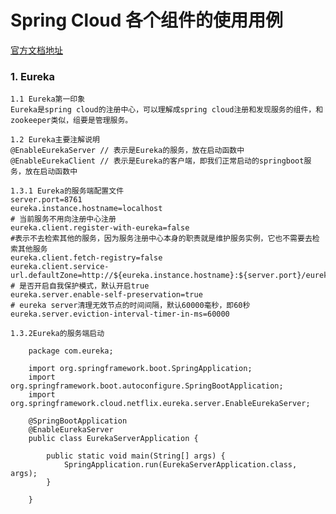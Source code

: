 # Spring Cloud 各个组件的使用用例
[官方文档地址](https://spring.io/projects/spring-cloud-netflix/)
### 1. Eureka
    1.1 Eureka第一印象
    Eureka是spring cloud的注册中心，可以理解成spring cloud注册和发现服务的组件，和zookeeper类似，组要是管理服务。
    
    1.2 Eureka主要注解说明
    @EnableEurekaServer // 表示是Eureka的服务，放在启动函数中
    @EnableEurekaClient // 表示是Eureka的客户端，即我们正常启动的springboot服务，放在启动函数中
    
    1.3.1 Eureka的服务端配置文件
    server.port=8761
    eureka.instance.hostname=localhost
    # 当前服务不用向注册中心注册
    eureka.client.register-with-eureka=false
    #表示不去检索其他的服务，因为服务注册中心本身的职责就是维护服务实例，它也不需要去检索其他服务
    eureka.client.fetch-registry=false
    eureka.client.service-url.defaultZone=http://${eureka.instance.hostname}:${server.port}/eureka/
    # 是否开启自我保护模式，默认开启true
    eureka.server.enable-self-preservation=true
    # eureka server清理无效节点的时间间隔，默认60000毫秒，即60秒
    eureka.server.eviction-interval-timer-in-ms=60000
    
    1.3.2Eureka的服务端启动
```
    package com.eureka;
    
    import org.springframework.boot.SpringApplication;
    import org.springframework.boot.autoconfigure.SpringBootApplication;
    import org.springframework.cloud.netflix.eureka.server.EnableEurekaServer;
    
    @SpringBootApplication
    @EnableEurekaServer
    public class EurekaServerApplication {
    
        public static void main(String[] args) {
            SpringApplication.run(EurekaServerApplication.class, args);
        }
    
    }
```
    